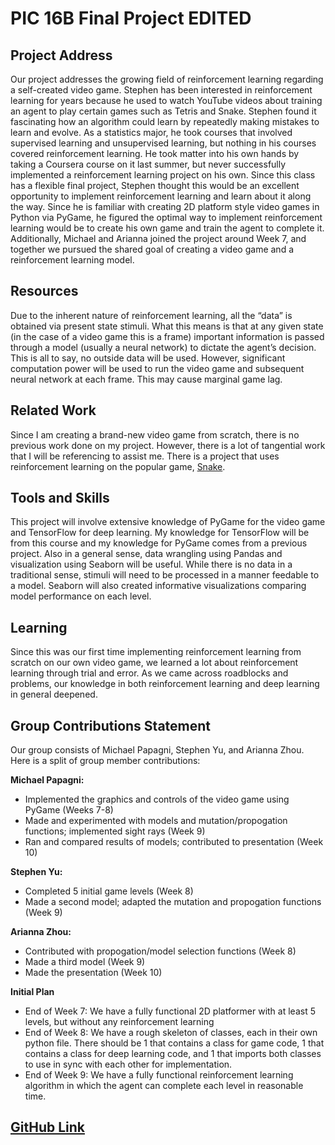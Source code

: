# PIC 16B Final Project EDITED

## Project Address
Our project addresses the growing field of reinforcement learning regarding a self-created video game. Stephen has been interested in reinforcement learning for years because he used to watch YouTube videos about training an agent to play certain games such as Tetris and Snake. Stephen found it fascinating how an algorithm could learn by repeatedly making mistakes to learn and evolve. As a statistics major, he took courses that involved supervised learning and unsupervised learning, but nothing in his courses covered reinforcement learning. He took matter into his own hands by taking a Coursera course on it last summer, but never successfully implemented a reinforcement learning project on his own. Since this class has a flexible final project, Stephen thought this would be an excellent opportunity to implement reinforcement learning and learn about it along the way. Since he is familiar with creating 2D platform style video games in Python via PyGame, he figured the optimal way to implement reinforcement learning would be to create his own game and train the agent to complete it. Additionally, Michael and Arianna joined the project around Week 7, and together we pursued the shared goal of creating a video game and a reinforcement learning model.

## Resources
Due to the inherent nature of reinforcement learning, all the “data” is obtained via present state stimuli. What this means is that at any given state (in the case of a video game this is a frame) important information is passed through a model (usually a neural network) to dictate the agent’s decision. This is all to say, no outside data will be used. However, significant computation power will be used to run the video game and subsequent neural network at each frame. This may cause marginal game lag. 

## Related Work
Since I am creating a brand-new video game from scratch, there is no previous work done on my project. However, there is a lot of tangential work that I will be referencing to assist me. There is a project that uses reinforcement learning on the popular game, [Snake](https://www.youtube.com/watch?v=-NJ9frfAWRo). 

## Tools and Skills
This project will involve extensive knowledge of PyGame for the video game and TensorFlow for deep learning. My knowledge for TensorFlow will be from this course and my knowledge for PyGame comes from a previous project. Also in a general sense, data wrangling using Pandas and visualization using Seaborn will be useful. While there is no data in a traditional sense, stimuli will need to be processed in a manner feedable to a model. Seaborn will also created informative visualizations comparing model performance on each level. 

## Learning
Since this was our first time implementing reinforcement learning from scratch on our own video game, we learned a lot about reinforcement learning through trial and error. As we came across roadblocks and problems, our knowledge in both reinforcement learning and deep learning in general deepened. 

## Group Contributions Statement
Our group consists of Michael Papagni, Stephen Yu, and Arianna Zhou. Here is a split of group member contributions: 

**Michael Papagni:**
- Implemented the graphics and controls of the video game using PyGame (Weeks 7-8)
- Made and experimented with models and mutation/propogation functions; implemented sight rays (Week 9)
- Ran and compared results of models; contributed to presentation (Week 10)

**Stephen Yu:**
- Completed 5 initial game levels (Week 8)
- Made a second model; adapted the mutation and propogation functions (Week 9)

**Arianna Zhou:**
- Contributed with propogation/model selection functions (Week 8)
- Made a third model (Week 9)
- Made the presentation (Week 10)

**Initial Plan**
-	End of Week 7: We have a fully functional 2D platformer with at least 5 levels, but without any reinforcement learning
-	End of Week 8: We have a rough skeleton of classes, each in their own python file. There should be 1 that contains a class for game code, 1 that contains a class for deep learning code, and 1 that imports both classes to use in sync with each other for implementation. 
-	End of Week 9: We have a fully functional reinforcement learning algorithm in which the agent can complete each level in reasonable time.

## [GitHub Link](https://github.com/stephenyu2/pic16b-final-project) 
